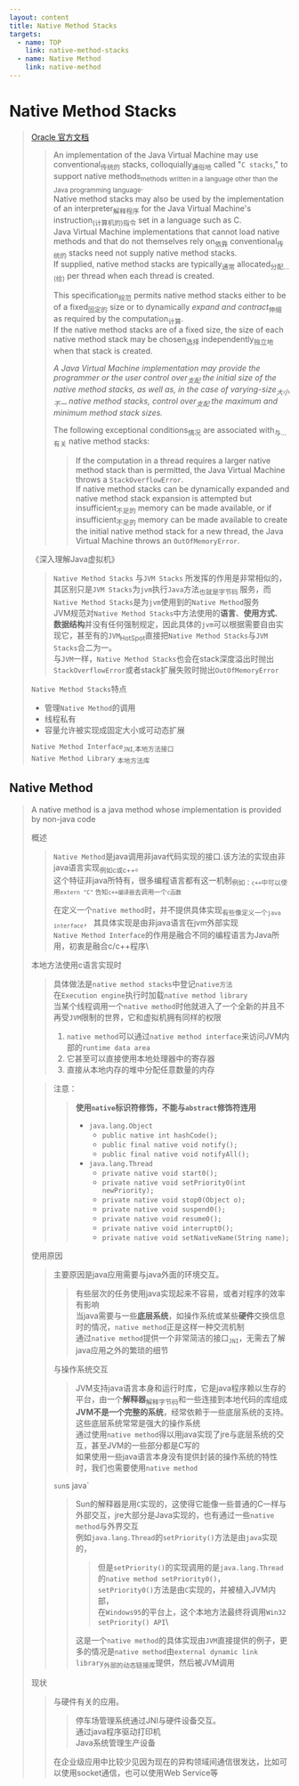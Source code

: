 ```yaml
---
layout: content
title: Native Method Stacks
targets:
  - name: TOP
    link: native-method-stacks
  - name: Native Method
    link: native-method
---
```


# Native Method Stacks

> [Oracle 官方文档](https://docs.oracle.com/javase/specs/jvms/se8/html/jvms-2.html#jvms-2.5.6)
> > An implementation of the Java Virtual Machine may use conventional<sub>传统的</sub> stacks, colloquially<sub>通俗地</sub> called "`C stacks`," to support native methods<sub>methods written in a language other than the Java programming language</sub>.\
> > Native method stacks may also be used by the implementation of an interpreter<sub>解释程序</sub> for the Java Virtual Machine's instruction<sub>(计算机的)指令</sub> set in a language such as C.\
> > Java Virtual Machine implementations that cannot load native methods and that do not themselves rely on<sub>依靠</sub> conventional<sub>传统的</sub> stacks need not supply native method stacks.\
> > If supplied, native method stacks are typically<sub>通常</sub> allocated<sub>分配…(给)</sub> per thread when each thread is created.
> >
> > This specification<sub>规范</sub> permits native method stacks either to be of a fixed<sub>固定的</sub> size or to dynamically *expand and contract*<sub>伸缩</sub> as required by the computation<sub>计算</sub>.\
> > If the native method stacks are of a fixed size, the size of each native method stack may be chosen<sub>选择</sub> independently<sub>独立地</sub> when that stack is created.
> >
> > *A Java Virtual Machine implementation may provide the programmer or the user control over<sub>支配</sub> the initial size of the native method stacks,
> > as well as, in the case of varying-size<sub>大小不一</sub> native method stacks, control over<sub>支配</sub> the maximum and minimum method stack sizes.*
> >
> > The following exceptional conditions<sub>情况</sub> are associated with<sub>与…有关</sub> native method stacks:
> > > If the computation in a thread requires a larger native method stack than is permitted, the Java Virtual Machine throws a `StackOverflowError`.\
> > > If native method stacks can be dynamically expanded and native method stack expansion is attempted but insufficient<sub>不足的</sub> memory can be made available,
> > > or if insufficient<sub>不足的</sub> memory can be made available to create the initial native method stack for a new thread,
> > > the Java Virtual Machine throws an `OutOfMemoryError`.
>
> 《深入理解Java虚拟机》
> > `Native Method Stacks` 与`JVM Stacks` 所发挥的作用是非常相似的，其区别只是`JVM Stacks`为`jvm`执行`Java`方法<sub>也就是字节码 </sub>服务，而`Native Method Stacks`是为`jvm`使用到的`Native Method`服务\
> > JVM规范对`Native Method Stacks`中方法使用的**语言**、**使用方式**、**数据结构**并没有任何强制规定，因此具体的`jvm`可以根据需要自由实现它，甚至有的`JVM`<sub>HotSpot</sub>直接把`Native Method Stacks`与`JVM Stacks`合二为一。\
> > 与`JVM`一样，`Native Method Stacks`也会在stack深度溢出时抛出`StackOverflowError`或者stack扩展失败时抛出`OutOfMemoryError`
>
> `Native Method Stacks`特点
> - 管理`Native Method`的调用
> - 线程私有
> - 容量允许被实现成固定大小或可动态扩展
>
> `Native Method Interface`<sub>`JNI`,本地方法接口</sub>\
> `Native Method Library` <sub>本地方法库</sub>

## Native Method

> A native method is a java method whose implementation is provided by non-java code
>
> 概述
> > `Native Method`是java调用非java代码实现的接口.该方法的实现由非java语言实现<sub>例如c或c++</sub>。\
> > 这个特征非java所特有，很多编程语言都有这一机制<sub>例如：`c++`中可以使用`extern "C"` 告知`c++编译器`去调用一个`c函数`</sub>
> >
> > 在定义一个`native method`时，并不提供具体实现<sub>有些像定义一个`java interface`</sub>， 其具体实现是由非java语言在jvm外部实现\
> > `Native Method Interface`的作用是融合不同的编程语言为Java所用，初衷是融合c/c++程序\
>
> 本地方法使用c语言实现时
> > 具体做法是`native method stacks`中登记`native方法`\
> > 在`Execution engine`执行时加载`native method library`\
> > 当某个线程调用一个`native method`时他就进入了一个全新的并且不再受`JVM`限制的世界，它和虚拟机拥有同样的权限
> > 1. `native method`可以通过`native method interface`来访问JVM内部的`runtime data area`
> > 2. 它甚至可以直接使用本地处理器中的寄存器
> > 3. 直接从本地内存的堆中分配任意数量的内存
>
> > 注意：
> > > **使用`native`标识符修饰，不能与`abstract`修饰符连用**
> > > - `java.lang.Object`
> > >   - `public native int hashCode();`
> > >   - `public final native void notify();`
> > >   - `public final native void notifyAll();`
> > > - `java.lang.Thread`
> > >   - `private native void start0();`
> > >   - `private native void setPriority0(int newPriority);`
> > >   - `private native void stop0(Object o);`
> > >   - `private native void suspend0();`
> > >   - `private native void resume0();`
> > >   - `private native void interrupt0();`
> > >   - `private native void setNativeName(String name);`
>
> 使用原因
> > 主要原因是java应用需要与java外面的环境交互。
> > > 有些层次的任务使用java实现起来不容易，或者对程序的效率有影响\
> > > 当java需要与一些**底层系统**，如操作系统或某些**硬件**交换信息时的情况，`native method`正是这样一种交流机制\
> > > 通过`native method`提供一个非常简洁的接口<sub>`JNI`</sub>，无需去了解java应用之外的繁琐的细节
> >
> > 与操作系统交互
> > > JVM支持java语言本身和运行时库，它是java程序赖以生存的平台，由一个**解释器**<sub>解释字节码</sub>和一些连接到本地代码的库组成\
> > > **JVM不是一个完整的系统**，经常依赖于一些底层系统的支持。这些底层系统常常是强大的操作系统\
> > > 通过使用`native method`得以用java实现了jre与底层系统的交互，甚至JVM的一些部分都是C写的\
> > > 如果使用一些java语言本身没有提供封装的操作系统的特性时，我们也需要使用`native method`
> >
> > `sun`s java`
> > > Sun的解释器是用`C`实现的，这使得它能像一些普通的C一样与外部交互，jre大部分是Java实现的，也有通过一些`native method`与外界交互\
> > > 例如`java.lang.Thread`的`setPriority()`方法是由`java`实现的，
> > > > 但是`setPriority()`的实现调用的是`java.lang.Thread`的`native method setPriority0()`，\
> > > > `setPriority0()`方法是由`C`实现的，并被植入JVM内部，\
> > > >在`Windows95`的平台上，这个本地方法最终将调用`Win32 setPriority() API`\
> > >
> > > 这是一个`native method`的具体实现由`JVM`直接提供的例子，更多的情况是`native method`由`external dynamic link library`<sub>外部的动态链接库</sub>提供，然后被JVM调用
>
> 现状
> > 与硬件有关的应用。
> > > 停车场管理系统通过JNI与硬件设备交互。\
> > > 通过java程序驱动打印机\
> > > Java系统管理生产设备
> >
> > 在企业级应用中比较少见因为现在的异构领域间通信很发达，比如可以使用socket通信，也可以使用Web Service等
